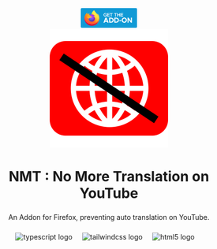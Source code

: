 <div align="center">
  <a href="https://addons.mozilla.org/fr/firefox/addon/no-more-translation-on-youtube/">
    <img src="./assets/images/firefox.png" height="40" alt="Available on Firefox" title="Available on Firefox"/>
  </a>
</div>

<div align="center">
  <img src="./assets/icons/icon.svg" alt="Project description"/>
</div>

###

<h1 align="center">NMT : No More Translation on YouTube</h1>

###

<p align="center">An Addon for Firefox, preventing auto translation on YouTube.</p>

###

<div align="center">
  <img src="https://cdn.jsdelivr.net/gh/devicons/devicon/icons/typescript/typescript-original.svg" height="40" alt="typescript logo" title="typescript logo" />
  <img width="12" />
  <img src="https://cdn.simpleicons.org/tailwindcss/06B6D4" height="40" alt="tailwindcss logo" title="tailwindcss logo" />
  <img width="12" />
  <img src="https://cdn.jsdelivr.net/gh/devicons/devicon/icons/html5/html5-original.svg" height="30" alt="html5 logo"  />
  <img width="12" />
</div>
